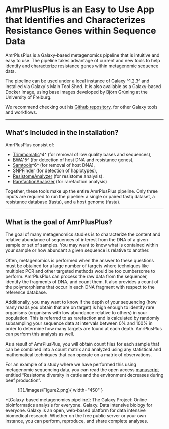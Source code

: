 # AmrPlusPlus is an Easy to Use App that Identifies and Characterizes Resistance Genes within Sequence Data

AmrPlusPlus is a Galaxy-based metagenomics pipeline that is intuitive and easy to use. The pipeline takes advantage of current and new tools to help identify and characterize resistance genes within metagenomic sequence data.

The pipeline can be used under a local instance of Galaxy ^1,2,3^ and installed via Galaxy's Main Tool Shed. It is also available as a Galaxy-based Docker Image, using base images developed by Björn Grüning at the University of Freiburg.

We recommend checking out his [Github repository](https://github.com/bgruening/docker-galaxy-stable "GitHub is a web-based Git repository hosting service. It offers all of the distributed version control and source code management (SCM) functionality of Git as well as adding its own features."). for other Galaxy tools and workflows.

---

## What's Included in the Installation?

AmrPlusPlus consist of:

* [Trimmomatic](http://www.usadellab.org/cms/?page=trimmomatic)^4^ (for removal of low quality bases and sequences),
* [BWA](http://bio-bwa.sourceforge.net/)^5^ (for detection of host DNA and resistance genes),
* [Samtools](http://www.htslib.org/)^6^ (for removal of host DNA),
* [SNPFinder](https://github.com/cdeanj/snipfinder) (for detection of haplotypes),
* [ResistomeAnalyzer](https://github.com/cdeanj/resistomeanalyzer) (for resistome analysis).
* [RarefactionAnalyzer](https://github.com/cdeanj/rarefactionanalyzer) (for rarefaction analysis)

Together, these tools make up the entire AmrPlusPlus pipeline. Only three inputs are required to run the pipeline: a single or paired fastq dataset, a resistance database (fasta), and a host genome (fasta).

---

## What is the goal of AmrPlusPlus?

The goal of many metagenomics studies is to characterize the content and relative abundance of sequences of interest from the DNA of a given sample or set of samples. You may want to know what is contained within your sample or how abundant a given sequence is relative to another.

Often, metagenomics is performed when the answer to these questions must be obtained for a large number of targets where techniques like multiplex PCR and other targeted methods would be too cumbersome to perform. AmrPlusPlus can process the raw data from the sequencer, identify the fragments of DNA, and count them. It also provides a count of the polymorphisms that occur in each DNA fragment with respect to the reference database.

Additionally, you may want to know if the depth of your sequencing (how many reads you obtain that are on target) is high enough to identify rare organisms (organisms with low abundance relative to others) in your population. This is referred to as rarefaction and is calculated by randomly subsampling your sequence data at intervals between 0% and 100% in order to determine how many targets are found at each depth. AmrPlusPlus can perform this analysis as well.

As a result of AmrPlusPlus, you will obtain count files for each sample that can be combined into a count matrix and analyzed using any statistical and mathematical techniques that can operate on a matrix of observations.

For an example of a study where we have performed this using metagenomic sequencing data, you can read the open access [manuscript](https://www.ncbi.nlm.nih.gov/pmc/articles/PMC4798965/) entitled “Resistome diversity in cattle and the environment decreases during beef production”.

<figure markdown>
  ![](./images/Figure2.png){ width="450" }
  <figcaption></figcaption>
</figure>


*[Galaxy-based metagenomics pipeline]: The Galaxy Project: Online bioinformatics analysis for everyone. Galaxy. Data intensive biology for everyone. Galaxy is an open, web-based platform for data intensive biomedical research. Whether on the free public server or your own instance, you can perform, reproduce, and share complete analyses.
